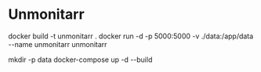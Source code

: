 # Unmonitarr

docker build -t unmonitarr .
docker run -d -p 5000:5000 -v ./data:/app/data --name unmonitarr unmonitarr


mkdir -p data
docker-compose up -d --build


